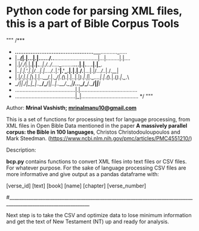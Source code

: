 # Python code for parsing XML files, this is a part of Bible Corpus Tools
<!-- language: lang-none -->
"""
/***
 *    ______._._....._........_____.............................._____..........._.....
 *    |.___.(_|.|...|.|....../..__.\............................|_..._|.........|.|....
 *    |.|_/./_|.|__.|.|.___..|./..\/.___.._.__._.__.._..._.___....|.|.___...___.|.|___.
 *    |.___.|.|.'_.\|.|/._.\.|.|..../._.\|.'__|.'_.\|.|.|./.__|...|.|/._.\./._.\|./.__|
 *    |.|_/.|.|.|_).|.|..__/.|.\__/|.(_).|.|..|.|_).|.|_|.\__.\...|.|.(_).|.(_).|.\__.\
 *    \____/|_|_.__/|_|\___|..\____/\___/|_|..|..__/.\__,_|___/...\_/\___/.\___/|_|___/
 *    ........................................|.|......................................
 *    ........................................|_|......................................
 */
"""

Author: **Mrinal Vashisth; mrinalmanu10@gmail.com**

This is a set of functions for processing text for language processing, from XML files in Open Bible Data mentioned in the paper **A massively parallel corpus: the Bible in 100 languages**, Christos Christodouloupoulos and Mark Steedman.
(https://www.ncbi.nlm.nih.gov/pmc/articles/PMC4551210/)

Description:

**bcp.py** contains functions to convert XML files into text files or CSV files. For whatever purpose.
For the sake of language processing CSV files are more informative and give output as a pandas dataframe with:

[verse_id]  [text] [book] [name] [chapter] [verse_number]

#________________________________________________________________________________________________________________

Next step is to take the CSV and optimize data to lose minimum information and get the text of New Testament (NT) up and ready for analysis.
